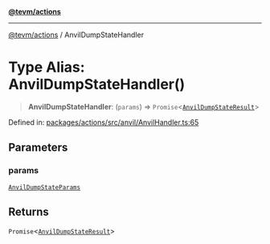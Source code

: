 [**@tevm/actions**](../README.md)

***

[@tevm/actions](../globals.md) / AnvilDumpStateHandler

# Type Alias: AnvilDumpStateHandler()

> **AnvilDumpStateHandler**: (`params`) => `Promise`\<[`AnvilDumpStateResult`](AnvilDumpStateResult.md)\>

Defined in: [packages/actions/src/anvil/AnvilHandler.ts:65](https://github.com/evmts/tevm-monorepo/blob/main/packages/actions/src/anvil/AnvilHandler.ts#L65)

## Parameters

### params

[`AnvilDumpStateParams`](AnvilDumpStateParams.md)

## Returns

`Promise`\<[`AnvilDumpStateResult`](AnvilDumpStateResult.md)\>
